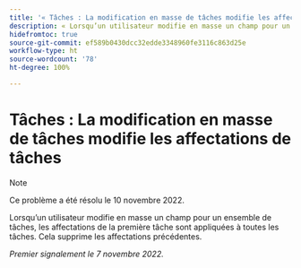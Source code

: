 ```yaml
---
title: '« Tâches : La modification en masse de tâches modifie les affectations de tâches »'
description: « Lorsqu’un utilisateur modifie en masse un champ pour un ensemble de tâches, les affectations de la première tâche sont appliquées à toutes les tâches. Cela supprime les affectations précédentes. »
hidefromtoc: true
source-git-commit: ef589b0430dcc32edde3348960fe3116c863d25e
workflow-type: ht
source-wordcount: '78'
ht-degree: 100%

---
```



# Tâches : La modification en masse de tâches modifie les affectations de tâches

>[!NOTE]
>
>Ce problème a été résolu le 10 novembre 2022.


Lorsqu’un utilisateur modifie en masse un champ pour un ensemble de tâches, les affectations de la première tâche sont appliquées à toutes les tâches. Cela supprime les affectations précédentes.

_Premier signalement le 7 novembre 2022._

